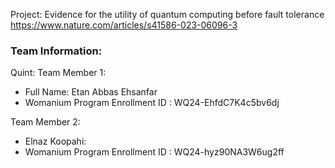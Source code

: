 Project:
Evidence for the utility of quantum computing before fault tolerance
https://www.nature.com/articles/s41586-023-06096-3

### Team Information:
Quint:
Team Member 1:
 - Full Name: Etan Abbas Ehsanfar
 - Womanium Program Enrollment ID : WQ24-EhfdC7K4c5bv6dj


Team Member 2:
 - Elnaz Koopahi: 
 - Womanium Program Enrollment ID : WQ24-hyz90NA3W6ug2ff
